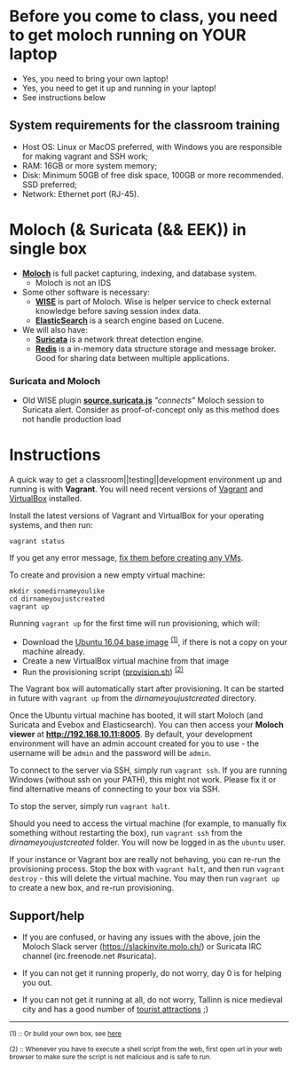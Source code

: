 # Before you come to class, you need to get moloch running on YOUR laptop

* Yes, you need to bring your own laptop!
* Yes, you need to get it up and running in your laptop!
* See instructions below

## System requirements for the classroom training
* Host OS: Linux or MacOS preferred, with Windows you are responsible for making vagrant and SSH work;
* RAM: 16GB or more system memory;
* Disk: Minimum 50GB of free disk space, 100GB or more recommended. SSD preferred;
* Network: Ethernet port (RJ-45).

# Moloch (& Suricata (&& EEK)) in single box

* **[Moloch](http://molo.ch/)** is full packet capturing, indexing, and database system.
  * Moloch is not an IDS
* Some other software is necessary:
  * **[WISE](https://github.com/aol/moloch/wiki/WISE#WISE__With_Intelligence_See_Everything)** is part of Moloch. Wise is helper service to check external knowledge before saving session index data.
  * **[ElasticSearch](/commoni/elastic/)** is a search engine based on Lucene.
* We will also have:
  * **[Suricata](https://suricata-ids.org/)** is a network threat detection engine.
  * **[Redis](https://redis.io/)** is a in-memory data structure storage and message broker. Good for sharing data between multiple applications.

### Suricata and Moloch

* Old WISE plugin **[source.suricata.js](/Moloch/vagrant/singlehost/old/source.suricata.js)** *"connects"* Moloch session to Suricata alert. Consider as proof-of-concept only as this method does not handle production load

# Instructions
A quick way to get a classroom||testing||development environment up and running is with **Vagrant**. You will need recent versions of [Vagrant](https://www.vagrantup.com/) and [VirtualBox](https://www.virtualbox.org/) installed.

Install the latest versions of Vagrant and VirtualBox for your operating systems, and then run:

    vagrant status

If you get any error message, [fix them before creating any VMs](https://www.vagrantup.com/docs/virtualbox/common-issues.html).


To create and provision a new empty virtual machine:

    mkdir somedirnameyoulike
    cd dirnameyoujustcreated
    vagrant up

Running `vagrant up` for the first time will run provisioning, which will:
- Download the [Ubuntu 16.04 base image](https://atlas.hashicorp.com/ubuntu/boxes/xenial64) <sup>[(1)](#mybox)</sup>, if there is not a copy on your machine already.
- Create a new VirtualBox virtual machine from that image
- Run the provisioning script ([provision.sh](/Moloch/vagrant/singlehost/provision.sh)) <sup>[(2)](#readitbeforeyouexecuteit)</sup>

The Vagrant box will automatically start after provisioning. It can be started in future with `vagrant up` from the *dirnameyoujustcreated* directory.

Once the Ubuntu virtual machine has booted, it will start Moloch (and Suricata and Evebox and Elasticsearch). You can then access your **Moloch viewer** at **http://192.168.10.11:8005**. By default, your development environment will have an admin account created for you to use - the username will be `admin` and the password will be `admin`.

To connect to the server via SSH, simply run `vagrant ssh`. If you are running Windows (without ssh on your PATH), this might not work. Please fix it or find alternative means of connecting to your box via SSH.

To stop the server, simply run `vagrant halt`.

Should you need to access the virtual machine (for example, to manually fix something without restarting the box), run `vagrant ssh` from the *dirnameyoujustcreated* folder. You will now be logged in as the `ubuntu` user.

If your instance or Vagrant box are really not behaving, you can re-run the provisioning process. Stop the box with `vagrant halt`, and then run `vagrant destroy` - this will delete the virtual machine. You may then run `vagrant up` to create a new box, and re-run provisioning.


## Support/help

* If you are confused, or having any issues with the above, join the Moloch Slack server (https://slackinvite.molo.ch/) or Suricata IRC channel (irc.freenode.net #suricata).

* If you can not get it running properly, do not worry, day 0 is for helping you out.

* If you can not get it running at all, do not worry, Tallinn is nice medieval city and has a good number of [tourist attractions](https://www.visittallinn.ee/eng/visitor/see-do/sightseeing) ;)

----

<sup><a name="mybox">(1)</a> :: Or build your own box, see [here](https://www.vagrantup.com/docs/boxes/base.html) </sup>

<sup><a name="readitbeforeyouexecuteit">(2)</a> :: Whenever you have to execute a shell script from the web, first open url in your web browser to make sure the script is not malicious and is safe to run.</sup>
